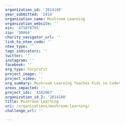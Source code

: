```yaml
---
organization_id: '2014180'
year_submitted: '2014'
organization_name: Mushroom Learning
organization_website: ''
ein: '471078795'
zip: '90064'
charity_navigator_url: ''
link_to_ntee_code: ''
ntee_type: ''
tags_indicators: ''
twitter: ''
instagram: ''
facebook: ''
org_type: Forprofit
project_image: ''
project_video: ''
org_summary: Mushroom Learning Teaches Kids to Code!
areas_impacted: ''
project_ids: '4102067'
organization_id_2: '2014180'
title: Mushroom Learning
uri: /organizations/mushroom-learning/
challenge_url: ''

---
```

